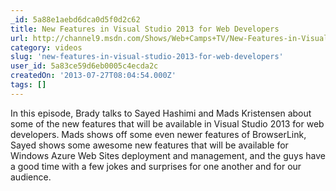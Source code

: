 ```yaml
---
_id: 5a88e1aebd6dca0d5f0d2c62
title: New Features in Visual Studio 2013 for Web Developers
url: http://channel9.msdn.com/Shows/Web+Camps+TV/New-Features-in-Visual-Studio-2013-for-Web-Developers
category: videos
slug: 'new-features-in-visual-studio-2013-for-web-developers'
user_id: 5a83ce59d6eb0005c4ecda2c
createdOn: '2013-07-27T08:04:54.000Z'
tags: []
---
```


In this episode, Brady talks to Sayed Hashimi and Mads Kristensen about some of the new features that will be available in Visual Studio 2013 for web developers. Mads shows off some even newer features of BrowserLink, Sayed shows some awesome new features that will be available for Windows Azure Web Sites deployment and management, and the guys have a good time with a few jokes and surprises for one another and for our audience.
